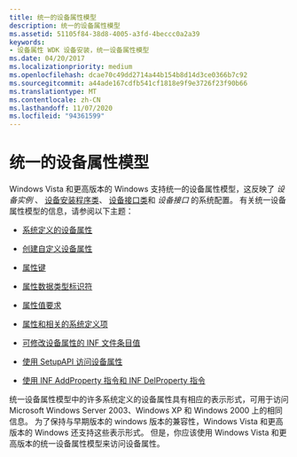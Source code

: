 ```yaml
---
title: 统一的设备属性模型
description: 统一的设备属性模型
ms.assetid: 51105f84-38d8-4005-a3fd-4beccc0a2a39
keywords:
- 设备属性 WDK 设备安装，统一设备属性模型
ms.date: 04/20/2017
ms.localizationpriority: medium
ms.openlocfilehash: dcae70c49dd2714a44b154b8d14d3ce0366b7c92
ms.sourcegitcommit: a44ade167cdfb541cf1818e9f9e3726f23f90b66
ms.translationtype: MT
ms.contentlocale: zh-CN
ms.lasthandoff: 11/07/2020
ms.locfileid: "94361599"
---
```

# <a name="unified-device-property-model"></a>统一的设备属性模型


Windows Vista 和更高版本的 Windows 支持统一的设备属性模型，这反映了 *设备实例* 、 [设备安装程序类](./overview-of-device-setup-classes.md)、 [设备接口类](./overview-of-device-interface-classes.md)和 *设备接口* 的系统配置。 有关统一设备属性模型的信息，请参阅以下主题：

-   [系统定义的设备属性](system-defined-device-properties2.md)

-   [创建自定义设备属性](creating-custom-device-properties.md)

-   [属性键](property-keys.md)

-   [属性数据类型标识符](property-data-type-identifiers.md)

-   [属性值要求](property-value-requirements.md)

-   [属性和相关的系统定义项](properties-and-related-system-defined-items.md)

-   [可修改设备属性的 INF 文件条目值](inf-file-entry-values-that-modify-device-properties--windows-vista-and.md)

-   [使用 SetupAPI 访问设备属性](using-setupapi-to-access-device-properties--windows-vista-and-later-.md)

-   [使用 INF AddProperty 指令和 INF DelProperty 指令](using-the-inf-addproperty-directive-and-the-inf-delproperty-directive.md)

统一设备属性模型中的许多系统定义的设备属性具有相应的表示形式，可用于访问 Microsoft Windows Server 2003、Windows XP 和 Windows 2000 上的相同信息。 为了保持与早期版本的 windows 版本的兼容性，Windows Vista 和更高版本的 Windows 还支持这些表示形式。 但是，你应该使用 Windows Vista 和更高版本的统一设备属性模型来访问设备属性。

 

